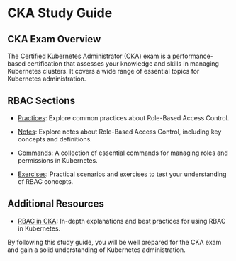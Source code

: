 # CKA Study Guide

## CKA Exam Overview
The Certified Kubernetes Administrator (CKA) exam is a performance-based certification that assesses your knowledge and skills in managing Kubernetes clusters. It covers a wide range of essential topics for Kubernetes administration.

## RBAC Sections
- [Practices](rbac/practices.md): Explore common practices about Role-Based Access Control.

- [Notes](rbac/notes.md): Explore notes about Role-Based Access Control, including key concepts and definitions.
- [Commands](rbac/commands.md): A collection of essential commands for managing roles and permissions in Kubernetes.
- [Exercises](rbac/exercises.md): Practical scenarios and exercises to test your understanding of RBAC concepts.

## Additional Resources

- [RBAC in CKA](../docs/rbac.md): In-depth explanations and best practices for using RBAC in Kubernetes.

By following this study guide, you will be well prepared for the CKA exam and gain a solid understanding of Kubernetes administration.